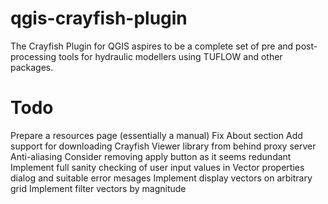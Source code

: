 qgis-crayfish-plugin
====================

The Crayfish Plugin for QGIS aspires to be a complete set of pre and post-processing tools for hydraulic modellers using TUFLOW and other packages.

Todo
====

Prepare a resources page (essentially a manual)
Fix About section
Add support for downloading Crayfish Viewer library from behind proxy server
Anti-aliasing
Consider removing apply button as it seems redundant
Implement full sanity checking of user input values in Vector properties dialog and suitable error mesages
Implement display vectors on arbitrary grid
Implement filter vectors by magnitude

